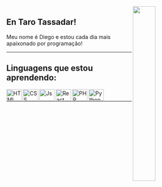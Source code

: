   <img align="right" width="34.3%" src="https://media4.giphy.com/media/kFuavIYvRQZGg/giphy.gif?cid=790b7611f83eb4bf1b0da2bc43f49acb52f0173fd8124acf&rid=giphy.gif&ct=g">
  
  ## En Taro Tassadar! <br>
  Meu nome é Diego e estou cada dia mais apaixonado por programação! <br>
  
  <hr>
  
  ## Linguagens que estou aprendendo:
  
  <div style="display: inline_block;">
    <img align="left" alt="HTML" height="30" width="40" src="https://cdn.jsdelivr.net/gh/devicons/devicon/icons/html5/html5-plain.svg">
    <img align="left" alt="CSS" height="30" width="40" src="https://cdn.jsdelivr.net/gh/devicons/devicon/icons/css3/css3-plain.svg">
    <img align="left" alt="Js" height="30" width="40" src="https://cdn.jsdelivr.net/gh/devicons/devicon/icons/javascript/javascript-plain.svg">
    <img align="left" alt="React" height="30" width="40" src="https://cdn.jsdelivr.net/gh/devicons/devicon/icons/react/react-original.svg">
    <img align="left" alt="PHP" height="30" width="40" src="https://cdn.jsdelivr.net/gh/devicons/devicon/icons/php/php-plain.svg">
    <img align="left" alt="Python" height="30" width="40" src="https://cdn.jsdelivr.net/gh/devicons/devicon/icons/python/python-plain.svg">
  
  </div> <br>
  
  <hr>
